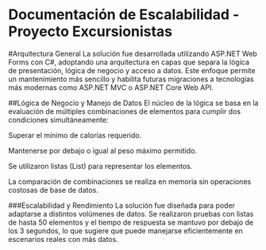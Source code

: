 ﻿# Documentación de Escalabilidad - Proyecto Excursionistas

#Arquitectura General
La solución fue desarrollada utilizando ASP.NET Web Forms con C#, adoptando una arquitectura en 
capas que separa la lógica de presentación, lógica de negocio y acceso a datos. Este enfoque 
permite un mantenimiento más sencillo y habilita futuras migraciones a tecnologías más modernas 
como ASP.NET MVC o ASP.NET Core Web API.

##Lógica de Negocio y Manejo de Datos
El núcleo de la lógica se basa en la evaluación de múltiples combinaciones de elementos para 
cumplir dos condiciones simultáneamente:

Superar el mínimo de calorías requerido.

Mantenerse por debajo o igual al peso máximo permitido.

Se utilizaron listas (List<T>) para representar los elementos.

La comparación de combinaciones se realiza en memoria sin operaciones costosas de base de datos.

###Escalabilidad y Rendimiento
La solución fue diseñada para poder adaptarse a distintos volúmenes de datos. Se realizaron pruebas 
con listas de hasta 50 elementos y el tiempo de respuesta se mantuvo por debajo de los 3 segundos, 
lo que sugiere que puede manejarse eficientemente en escenarios reales con más datos.
